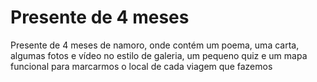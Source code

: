 # Presente de 4 meses
 Presente de 4 meses de namoro, onde contém um poema, uma carta, algumas fotos e vídeo no estilo de galeria, um pequeno quiz e um mapa funcional para marcarmos o local de cada viagem que fazemos

